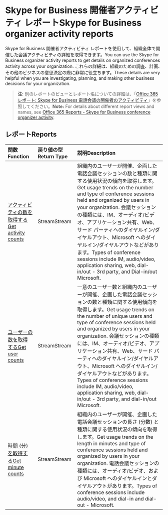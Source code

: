 # <a name="skype-for-business-organizer-activity-reports"></a><span data-ttu-id="b94d8-101">Skype for Business 開催者アクティビティ レポート</span><span class="sxs-lookup"><span data-stu-id="b94d8-101">Skype for Business organizer activity reports</span></span>

<span data-ttu-id="b94d8-102">Skype for Business 開催者アクティビティ レポートを使用して、組織全体で開催した会議アクティビティの詳細を取得できます。</span><span class="sxs-lookup"><span data-stu-id="b94d8-102">You can use the Skype for Business organizer activity reports to get details on organized conferences activity across your organization.</span></span> <span data-ttu-id="b94d8-103">これらの詳細は、組織のための調査、計画、その他のビジネスの意思決定の際に非常に役立ちます。</span><span class="sxs-lookup"><span data-stu-id="b94d8-103">These details are very helpful when you are investigating, planning, and making other business decisions for your organization.</span></span>

> <span data-ttu-id="b94d8-104">**注:** 別のレポートのビューとレポート名についての詳細は、「[Office 365 レポート: Skype for Business 電話会議の開催者のアクティビティ]((https://support.office.com/client/Skype-for-Business-Online-conference-organized-activity-03a255d4-0e1d-4b24-b73d-7a62fae36254))」を参照してください。</span><span class="sxs-lookup"><span data-stu-id="b94d8-104">**Note:** For details about different report views and names, see [Office 365 Reports - Skype for Business conference organizer activity]((https://support.office.com/client/Skype-for-Business-Online-conference-organized-activity-03a255d4-0e1d-4b24-b73d-7a62fae36254)).</span></span>

## <a name="reports"></a><span data-ttu-id="b94d8-105">レポート</span><span class="sxs-lookup"><span data-stu-id="b94d8-105">Reports</span></span>

| <span data-ttu-id="b94d8-106">関数</span><span class="sxs-lookup"><span data-stu-id="b94d8-106">Function</span></span>                                 | <span data-ttu-id="b94d8-107">戻り値の型</span><span class="sxs-lookup"><span data-stu-id="b94d8-107">Return Type</span></span> | <span data-ttu-id="b94d8-108">説明</span><span class="sxs-lookup"><span data-stu-id="b94d8-108">Description</span></span>                              |
| :--------------------------------------- | :---------- | :--------------------------------------- |
| [<span data-ttu-id="b94d8-109">アクティビティの数を取得する</span><span class="sxs-lookup"><span data-stu-id="b94d8-109">Get activity counts</span></span>](../api/reportroot_getskypeforbusinessorganizeractivitycounts.md) | <span data-ttu-id="b94d8-110">Stream</span><span class="sxs-lookup"><span data-stu-id="b94d8-110">Stream</span></span>      | <span data-ttu-id="b94d8-111">組織内のユーザーが開催、企画した電話会議セッションの数と種類に関する使用状況の傾向を取得します。</span><span class="sxs-lookup"><span data-stu-id="b94d8-111">Get usage trends on the number and type of conference sessions held and organized by users in your organization.</span></span> <span data-ttu-id="b94d8-112">会議セッションの種類には、IM、オーディオ/ビデオ、アプリケーション共有、Web、サード パーティへのダイヤルイン/ダイヤルアウト、Microsoft へのダイヤルイン/ダイヤルアウトなどがあります。</span><span class="sxs-lookup"><span data-stu-id="b94d8-112">Types of conference sessions include IM, audio/video, application sharing, web, dial-in/out - 3rd party, and Dial-in/out Microsoft.</span></span> |
| [<span data-ttu-id="b94d8-113">ユーザーの数を取得する</span><span class="sxs-lookup"><span data-stu-id="b94d8-113">Get user counts</span></span>](../api/reportroot_getskypeforbusinessorganizeractivityusercounts.md) | <span data-ttu-id="b94d8-114">Stream</span><span class="sxs-lookup"><span data-stu-id="b94d8-114">Stream</span></span>      | <span data-ttu-id="b94d8-115">一意のユーザー数と組織内のユーザーが開催、企画した電話会議セッションの数と種類に関する使用傾向を取得します。</span><span class="sxs-lookup"><span data-stu-id="b94d8-115">Get usage trends on the number of unique users and type of conference sessions held and organized by users in your organization.</span></span> <span data-ttu-id="b94d8-116">会議セッションの種類には、IM、オーディオ/ビデオ、アプリケーション共有、Web、サード パーティへのダイヤルイン/ダイヤルアウト、Microsoft へのダイヤルイン/ダイヤルアウトなどがあります。</span><span class="sxs-lookup"><span data-stu-id="b94d8-116">Types of conference sessions include IM, audio/video, application sharing, web, dial-in/out - 3rd party, and dial-in/out Microsoft.</span></span> |
| [<span data-ttu-id="b94d8-117">時間 (分) を取得する</span><span class="sxs-lookup"><span data-stu-id="b94d8-117">Get minute counts</span></span>](../api/reportroot_getskypeforbusinessorganizeractivityminutecounts.md) | <span data-ttu-id="b94d8-118">Stream</span><span class="sxs-lookup"><span data-stu-id="b94d8-118">Stream</span></span>      | <span data-ttu-id="b94d8-119">組織内のユーザーが開催、企画した電話会議セッションの長さ (分数) と種類に関する使用状況の傾向を取得します。</span><span class="sxs-lookup"><span data-stu-id="b94d8-119">Get usage trends on the length in minutes and type of conference sessions held and organized by users in your organization.</span></span> <span data-ttu-id="b94d8-120">電話会議セッションの種類には、オーディオ/ビデオ、および Microsoft へのダイヤルインとダイヤルアウトがあります。</span><span class="sxs-lookup"><span data-stu-id="b94d8-120">Types of conference sessions include audio/video, and dial-in and dial-out - Microsoft.</span></span> |
